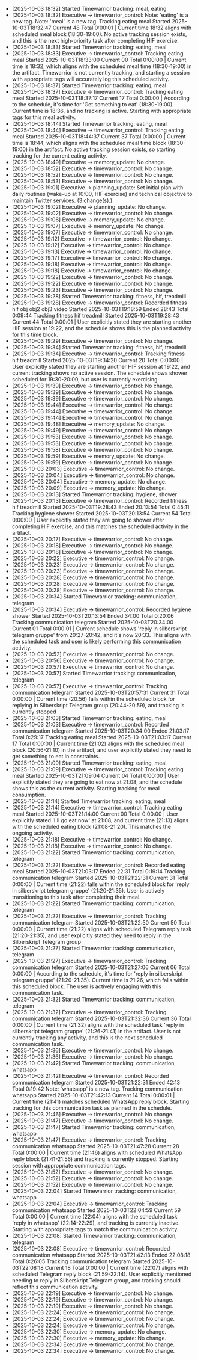 - [2025-10-03 18:32] Started Timewarrior tracking: meal, eating
- [2025-10-03 18:32] Executive -> timewarrior_control: Note: 'eating' is a new tag.
Note: 'meal' is a new tag.
Tracking eating meal
  Started 2025-10-03T18:32:47
  Current                  48
  Total               0:00:01 | Current time 18:32 aligns with scheduled meal block (18:30-19:00). No active tracking session exists, and this is the next high-priority task after completing HIF exercise.
- [2025-10-03 18:33] Started Timewarrior tracking: eating, meal
- [2025-10-03 18:33] Executive -> timewarrior_control: Tracking eating meal
  Started 2025-10-03T18:33:00
  Current                  00
  Total               0:00:00 | Current time is 18:32, which aligns with the scheduled meal time (18:30-19:00) in the artifact. Timewarrior is not currently tracking, and starting a session with appropriate tags will accurately log this scheduled activity.
- [2025-10-03 18:37] Started Timewarrior tracking: eating, meal
- [2025-10-03 18:37] Executive -> timewarrior_control: Tracking eating meal
  Started 2025-10-03T18:37:17
  Current                  17
  Total               0:00:00 | According to the schedule, it's time for 'Get something to eat' (18:30-19:00). Current time is 18:36, and no tracking is active. Starting with appropriate tags for this meal activity.
- [2025-10-03 18:44] Started Timewarrior tracking: eating, meal
- [2025-10-03 18:44] Executive -> timewarrior_control: Tracking eating meal
  Started 2025-10-03T18:44:37
  Current                  37
  Total               0:00:00 | Current time is 18:44, which aligns with the scheduled meal time block (18:30-19:00) in the artifact. No active tracking session exists, so starting tracking for the current eating activity.
- [2025-10-03 18:49] Executive -> memory_update: No change.
- [2025-10-03 18:52] Executive -> timewarrior_control: No change.
- [2025-10-03 18:52] Executive -> timewarrior_control: No change.
- [2025-10-03 18:53] Executive -> timewarrior_control: No change.
- [2025-10-03 19:01] Executive -> planning_update: Set initial plan with daily routines (wake-up at 10:00, HIF exercise) and technical objective to maintain Twitter services. (3 change(s).)
- [2025-10-03 19:02] Executive -> planning_update: No change.
- [2025-10-03 19:02] Executive -> timewarrior_control: No change.
- [2025-10-03 19:06] Executive -> memory_update: No change.
- [2025-10-03 19:07] Executive -> memory_update: No change.
- [2025-10-03 19:07] Executive -> timewarrior_control: No change.
- [2025-10-03 19:12] Executive -> timewarrior_control: No change.
- [2025-10-03 19:12] Executive -> timewarrior_control: No change.
- [2025-10-03 19:13] Executive -> timewarrior_control: No change.
- [2025-10-03 19:17] Executive -> timewarrior_control: No change.
- [2025-10-03 19:18] Executive -> timewarrior_control: No change.
- [2025-10-03 19:18] Executive -> timewarrior_control: No change.
- [2025-10-03 19:22] Executive -> timewarrior_control: No change.
- [2025-10-03 19:22] Executive -> timewarrior_control: No change.
- [2025-10-03 19:23] Executive -> timewarrior_control: No change.
- [2025-10-03 19:28] Started Timewarrior tracking: fitness, hif, treadmill
- [2025-10-03 19:28] Executive -> timewarrior_control: Recorded fitness hif obj obj2 obj3 video
  Started 2025-10-03T19:18:59
  Ended                 28:43
  Total               0:09:44
Tracking fitness hif treadmill
  Started 2025-10-03T19:28:43
  Current                  44
  Total               0:00:01 | User explicitly stated they are starting another HIF session at 19:22, and the schedule shows this is the planned activity for this time block.
- [2025-10-03 19:29] Executive -> timewarrior_control: No change.
- [2025-10-03 19:34] Started Timewarrior tracking: fitness, hif, treadmill
- [2025-10-03 19:34] Executive -> timewarrior_control: Tracking fitness hif treadmill
  Started 2025-10-03T19:34:20
  Current                  20
  Total               0:00:00 | User explicitly stated they are starting another HIF session at 19:22, and current tracking shows no active session. The schedule shows shower scheduled for 19:30-20:00, but user is currently exercising.
- [2025-10-03 19:39] Executive -> timewarrior_control: No change.
- [2025-10-03 19:39] Executive -> timewarrior_control: No change.
- [2025-10-03 19:39] Executive -> timewarrior_control: No change.
- [2025-10-03 19:44] Executive -> timewarrior_control: No change.
- [2025-10-03 19:44] Executive -> timewarrior_control: No change.
- [2025-10-03 19:44] Executive -> timewarrior_control: No change.
- [2025-10-03 19:48] Executive -> memory_update: No change.
- [2025-10-03 19:49] Executive -> timewarrior_control: No change.
- [2025-10-03 19:53] Executive -> timewarrior_control: No change.
- [2025-10-03 19:53] Executive -> timewarrior_control: No change.
- [2025-10-03 19:58] Executive -> timewarrior_control: No change.
- [2025-10-03 19:59] Executive -> memory_update: No change.
- [2025-10-03 19:59] Executive -> timewarrior_control: No change.
- [2025-10-03 20:03] Executive -> timewarrior_control: No change.
- [2025-10-03 20:04] Executive -> timewarrior_control: No change.
- [2025-10-03 20:04] Executive -> memory_update: No change.
- [2025-10-03 20:09] Executive -> memory_update: No change.
- [2025-10-03 20:13] Started Timewarrior tracking: hygiene, shower
- [2025-10-03 20:13] Executive -> timewarrior_control: Recorded fitness hif treadmill
  Started 2025-10-03T19:28:43
  Ended              20:13:54
  Total               0:45:11
Tracking hygiene shower
  Started 2025-10-03T20:13:54
  Current                  54
  Total               0:00:00 | User explicitly stated they are going to shower after completing HIF exercise, and this matches the scheduled activity in the artifact.
- [2025-10-03 20:17] Executive -> timewarrior_control: No change.
- [2025-10-03 20:18] Executive -> timewarrior_control: No change.
- [2025-10-03 20:18] Executive -> timewarrior_control: No change.
- [2025-10-03 20:22] Executive -> timewarrior_control: No change.
- [2025-10-03 20:23] Executive -> timewarrior_control: No change.
- [2025-10-03 20:23] Executive -> timewarrior_control: No change.
- [2025-10-03 20:28] Executive -> timewarrior_control: No change.
- [2025-10-03 20:28] Executive -> timewarrior_control: No change.
- [2025-10-03 20:28] Executive -> timewarrior_control: No change.
- [2025-10-03 20:34] Started Timewarrior tracking: communication, telegram
- [2025-10-03 20:34] Executive -> timewarrior_control: Recorded hygiene shower
  Started 2025-10-03T20:13:54
  Ended                 34:00
  Total               0:20:06
Tracking communication telegram
  Started 2025-10-03T20:34:00
  Current                  01
  Total               0:00:01 | Current schedule shows 'reply in silberskript telegram gruppe' from 20:27-20:42, and it's now 20:33. This aligns with the scheduled task and user is likely performing this communication activity.
- [2025-10-03 20:52] Executive -> timewarrior_control: No change.
- [2025-10-03 20:56] Executive -> timewarrior_control: No change.
- [2025-10-03 20:57] Executive -> timewarrior_control: No change.
- [2025-10-03 20:57] Started Timewarrior tracking: communication, telegram
- [2025-10-03 20:57] Executive -> timewarrior_control: Tracking communication telegram
  Started 2025-10-03T20:57:31
  Current                  31
  Total               0:00:00 | Current time (20:56) falls within the scheduled block for replying in Silberskript Telegram group (20:44-20:59), and tracking is currently stopped
- [2025-10-03 21:03] Started Timewarrior tracking: eating, meal
- [2025-10-03 21:03] Executive -> timewarrior_control: Recorded communication telegram
  Started 2025-10-03T20:34:00
  Ended              21:03:17
  Total               0:29:17
Tracking eating meal
  Started 2025-10-03T21:03:17
  Current                  17
  Total               0:00:00 | Current time (21:02) aligns with the scheduled meal block (20:56-21:10) in the artifact, and user explicitly stated they need to get something to eat in constraints.
- [2025-10-03 21:09] Started Timewarrior tracking: eating, meal
- [2025-10-03 21:09] Executive -> timewarrior_control: Tracking eating meal
  Started 2025-10-03T21:09:04
  Current                  04
  Total               0:00:00 | User explicitly stated they are going to eat now at 21:08, and the schedule shows this as the current activity. Starting tracking for meal consumption.
- [2025-10-03 21:14] Started Timewarrior tracking: eating, meal
- [2025-10-03 21:14] Executive -> timewarrior_control: Tracking eating meal
  Started 2025-10-03T21:14:00
  Current                  00
  Total               0:00:00 | User explicitly stated 'I'll go eat now' at 21:08, and current time (21:13) aligns with the scheduled eating block (21:08-21:20). This matches the ongoing activity.
- [2025-10-03 21:18] Executive -> timewarrior_control: No change.
- [2025-10-03 21:18] Executive -> timewarrior_control: No change.
- [2025-10-03 21:22] Started Timewarrior tracking: communication, telegram
- [2025-10-03 21:22] Executive -> timewarrior_control: Recorded eating meal
  Started 2025-10-03T21:03:17
  Ended                 22:31
  Total               0:19:14
Tracking communication telegram
  Started 2025-10-03T21:22:31
  Current                  31
  Total               0:00:00 | Current time (21:22) falls within the scheduled block for 'reply in silberskript telegram gruppe' (21:20-21:35). User is actively transitioning to this task after completing their meal.
- [2025-10-03 21:22] Started Timewarrior tracking: communication, telegram
- [2025-10-03 21:22] Executive -> timewarrior_control: Tracking communication telegram
  Started 2025-10-03T21:22:50
  Current                  50
  Total               0:00:00 | Current time (21:22) aligns with scheduled Telegram reply task (21:20-21:35), and user explicitly stated they need to reply in the Silberskript Telegram group
- [2025-10-03 21:27] Started Timewarrior tracking: communication, telegram
- [2025-10-03 21:27] Executive -> timewarrior_control: Tracking communication telegram
  Started 2025-10-03T21:27:06
  Current                  06
  Total               0:00:00 | According to the schedule, it's time for 'reply in silberskript telegram gruppe' (21:20-21:35). Current time is 21:26, which falls within this scheduled block. The user is actively engaging with this communication task.
- [2025-10-03 21:32] Started Timewarrior tracking: communication, telegram
- [2025-10-03 21:32] Executive -> timewarrior_control: Tracking communication telegram
  Started 2025-10-03T21:32:36
  Current                  36
  Total               0:00:00 | Current time (21:32) aligns with the scheduled task 'reply in silberskript telegram gruppe' (21:26-21:41) in the artifact. User is not currently tracking any activity, and this is the next scheduled communication task.
- [2025-10-03 21:36] Executive -> timewarrior_control: No change.
- [2025-10-03 21:36] Executive -> timewarrior_control: No change.
- [2025-10-03 21:42] Started Timewarrior tracking: communication, whatsapp
- [2025-10-03 21:42] Executive -> timewarrior_control: Recorded communication telegram
  Started 2025-10-03T21:22:31
  Ended                 42:13
  Total               0:19:42
Note: 'whatsapp' is a new tag.
Tracking communication whatsapp
  Started 2025-10-03T21:42:13
  Current                  14
  Total               0:00:01 | Current time (21:41) matches scheduled WhatsApp reply block. Starting tracking for this communication task as planned in the schedule.
- [2025-10-03 21:46] Executive -> timewarrior_control: No change.
- [2025-10-03 21:47] Executive -> timewarrior_control: No change.
- [2025-10-03 21:47] Started Timewarrior tracking: communication, whatsapp
- [2025-10-03 21:47] Executive -> timewarrior_control: Tracking communication whatsapp
  Started 2025-10-03T21:47:28
  Current                  28
  Total               0:00:00 | Current time (21:46) aligns with scheduled WhatsApp reply block (21:41-21:56) and tracking is currently stopped. Starting session with appropriate communication tags.
- [2025-10-03 21:52] Executive -> timewarrior_control: No change.
- [2025-10-03 21:52] Executive -> timewarrior_control: No change.
- [2025-10-03 21:52] Executive -> timewarrior_control: No change.
- [2025-10-03 22:04] Started Timewarrior tracking: communication, whatsapp
- [2025-10-03 22:04] Executive -> timewarrior_control: Tracking communication whatsapp
  Started 2025-10-03T22:04:59
  Current                  59
  Total               0:00:00 | Current time (22:04) aligns with the scheduled task 'reply in whatsapp' (22:14-22:29), and tracking is currently inactive. Starting with appropriate tags to match the communication activity.
- [2025-10-03 22:08] Started Timewarrior tracking: communication, telegram
- [2025-10-03 22:08] Executive -> timewarrior_control: Recorded communication whatsapp
  Started 2025-10-03T21:42:13
  Ended              22:08:18
  Total               0:26:05
Tracking communication telegram
  Started 2025-10-03T22:08:18
  Current                  18
  Total               0:00:00 | Current time (22:07) aligns with scheduled Telegram reply block (21:59-22:14). User explicitly mentioned needing to reply in Silberskript Telegram group, and tracking should reflect this communication activity.
- [2025-10-03 22:19] Executive -> timewarrior_control: No change.
- [2025-10-03 22:19] Executive -> timewarrior_control: No change.
- [2025-10-03 22:19] Executive -> timewarrior_control: No change.
- [2025-10-03 22:24] Executive -> timewarrior_control: No change.
- [2025-10-03 22:24] Executive -> timewarrior_control: No change.
- [2025-10-03 22:24] Executive -> timewarrior_control: No change.
- [2025-10-03 22:30] Executive -> memory_update: No change.
- [2025-10-03 22:30] Executive -> memory_update: No change.
- [2025-10-03 22:34] Executive -> timewarrior_control: No change.
- [2025-10-03 22:34] Executive -> timewarrior_control: No change.
